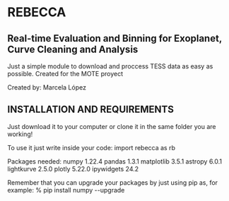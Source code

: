# REBECCA
## Real-time Evaluation and Binning for Exoplanet, Curve Cleaning and Analysis
Just a simple module to download and proccess TESS data as easy as possible.
Created for the MOTE proyect


Created by: Marcela López


##  INSTALLATION AND REQUIREMENTS  ##

Just download it to your computer or clone it in the same folder you are working!

To use it just write inside your code: import rebecca as rb




Packages needed:
	numpy		1.22.4
	pandas		1.3.1
	matplotlib	3.5.1
	astropy		6.0.1
	lightkurve 	2.5.0
 	plotly		5.22.0
  	ipywidgets	24.2
	
	
Remember that you can upgrade your packages by just using pip as, for example:
% pip install numpy --upgrade
